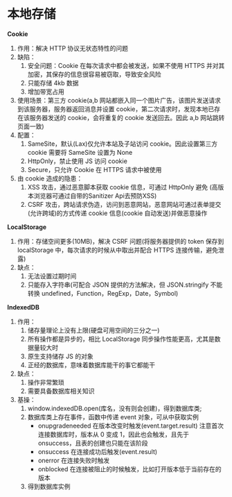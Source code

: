 # 本地存储

**Cookie**

1. 作用：解决 HTTP 协议无状态特性的问题
2. 缺陷：
   1. 安全问题：Cookie 在每次请求中都会被发送，如果不使用 HTTPS 并对其加密，其保存的信息很容易被窃取，导致安全风险
   2. 只能存储 4kb 数据
   3. 增加带宽占用
3. 使用场景：第三方 cookie(a,b 网站都嵌入同一个图片广告，该图片发送请求到该服务器，服务器返回消息并设置 cookie，第二次请求时，发现本地已存在该服务器发送的 cookie，会将重复的 cookie 发送回去。因此 a,b 网站跳转页面一致)
4. 配置：
   1. SameSite，默认(Lax)仅允许本站及子站访问 cookie。因此设置第三方 cookie 需要将 SameSite 设置为 None
   2. HttpOnly，禁止使用 JS 访问 cookie
   3. Secure，只允许 Cookie 在 HTTPS 请求中被使用
5. 由 cookie 造成的隐患：
   1. XSS 攻击，通过恶意脚本获取 cookie 信息，可通过 HttpOnly 避免 (高版本浏览器可通过自带的Sanitizer Api去预防XSS)
   2. CSRF 攻击，跨站请求伪造，访问到恶意网站，恶意网站可通过表单提交(允许跨域)的方式传递 cookie 信息(cookie 自动发送)并做恶意操作

**LocalStorage**

1. 作用：存储空间更多(10MB)，解决 CSRF 问题(将服务器提供的 token 保存到 localStorage 中，每次请求的时候从中取出并配合 HTTPS 连接传输，避免泄露)
2. 缺点：
   1. 无法设置过期时间
   2. 只能存入字符串(可配合 JSON 提供的方法解决，但 JSON.stringify 不能转换 undefined，Function，RegExp，Date，Symbol)

**IndexedDB**

1. 作用：
   1. 储存量理论上没有上限(硬盘可用空间的三分之一)
   2. 所有操作都是异步的，相比 LocalStorage 同步操作性能更高，尤其是数据量较大时
   3. 原生支持储存 JS 的对象
   4. 正经的数据库，意味着数据库能干的事它都能干
2. 缺点：
   1. 操作非常繁琐
   2. 需要具备数据库相关知识
3. 基操：
   1. window.indexedDB.open(库名，没有则会创建)，得到数据库类;
   2. 数据库类上存在事件，函数中传递 event 对象，可从中获取实例
      - onupgradeneeded 在版本改变时触发(event.target.result)
        注意首次连接数据库时，版本从 0 变成 1，因此也会触发，且先于 onsuccess，且表的创建也只能在该阶段
      - onsuccess 在连接成功后触发(event.result)
      - onerror 在连接失败时触发
      - onblocked 在连接被阻止的时候触发，比如打开版本低于当前存在的版本
   3. 得到数据库实例
